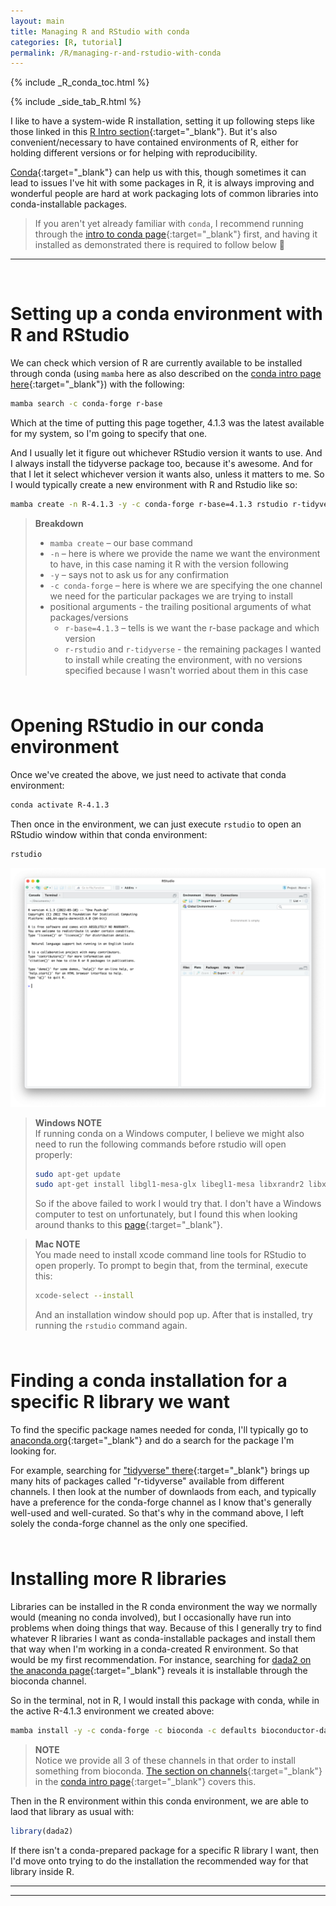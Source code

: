 ```yaml
---
layout: main
title: Managing R and RStudio with conda
categories: [R, tutorial]
permalink: /R/managing-r-and-rstudio-with-conda
---
```


{% include _R_conda_toc.html %}

{% include _side_tab_R.html %}

I like to have a system-wide R installation, setting it up following steps like those linked in this [R Intro section](/R/basics#on-your-computer){:target="_blank"}. But it's also convenient/necessary to have contained environments of R, either for holding different versions or for helping with reproducibility. 

[Conda](https://conda.io/docs/){:target="_blank"} can help us with this, though sometimes it can lead to issues I've hit with some packages in R, it is always improving and wonderful people are hard at work packaging lots of common libraries into conda-installable packages. 

> If you aren't yet already familiar with `conda`, I recommend running through the [intro to conda page](/unix/conda-intro){:target="_blank"} first, and having it installed as demonstrated there is required to follow below 🙂

---
<br>

# Setting up a conda environment with R and RStudio

We can check which version of R are currently available to be installed through conda (using `mamba` here as also described on the [conda intro page here](/unix/conda-intro#bonus-mamba--5){:target="_blank"}) with the following: 

```bash
mamba search -c conda-forge r-base
```

Which at the time of putting this page together, 4.1.3 was the latest available for my system, so I'm going to specify that one.

And I usually let it figure out whichever RStudio version it wants to use. And I always install the tidyverse package too, because it's awesome. And for that I let it select whichever version it wants also, unless it matters to me. So I would typically create a new environment with R and Rstudio like so:


```bash
mamba create -n R-4.1.3 -y -c conda-forge r-base=4.1.3 rstudio r-tidyverse
```

> **Breakdown**
> * `mamba create` – our base command
> * `-n` – here is where we provide the name we want the environment to have, in this case naming it R with the version following
> * `-y` – says not to ask us for any confirmation
> * `-c conda-forge` – here is where we are specifying the one channel we need for the particular packages we are trying to install
> * positional arguments - the trailing positional arguments of what packages/versions
>   * `r-base=4.1.3` – tells is we want the r-base package and which version
>   * `r-rstudio` and `r-tidyverse` - the remaining packages I wanted to install while creating the environment, with no versions specified because I wasn't worried about them in this case

<hr style="height:10px; visibility:hidden;" />

# Opening RStudio in our conda environment

Once we've created the above, we just need to activate that conda environment:

```bash
conda activate R-4.1.3
```

Then once in the environment, we can just execute `rstudio` to open an RStudio window within that conda environment:

```bash
rstudio
```

<center><img src="../images/conda-rstudio.png"></center>

> **Windows NOTE**  
> If running conda on a Windows computer, I believe we might also need to run the following commands before rstudio will open properly:
> ```bash
> sudo apt-get update
> sudo apt-get install libgl1-mesa-glx libegl1-mesa libxrandr2 libxrandr2 libxss1 libxcursor1 libxcomposite1 libasound2 libxi6 libxtst6
> ```
> So if the above failed to work I would try that. I don't have a Windows computer to test on unfortunately, but I found this when looking around thanks to this [page](https://nbisweden.github.io/workshop-scRNAseq/conda_instructions.html){:target="_blank"}.

> **Mac NOTE**  
> You made need to install xcode command line tools for RStudio to open properly. To prompt to begin that, from the terminal, execute this:
> ```bash
> xcode-select --install
> ```
> And an installation window should pop up. After that is installed, try running the `rstudio` command again.


<hr style="height:10px; visibility:hidden;" />

# Finding a conda installation for a specific R library we want
To find the specific package names needed for conda, I'll typically go to [anaconda.org](https://anaconda.org/){:target="_blank"} and do a search for the package I'm looking for. 

For example, searching for ["tidyverse" there](https://anaconda.org/search?q=tidyverse){:target="_blank"} brings up many hits of packages called "r-tidyverse" available from different channels. I then look at the number of downlaods from each, and typically have a preference for the conda-forge channel as I know that's generally well-used and well-curated. So that's why in the command above, I left solely the conda-forge channel as the only one specified. 

<hr style="height:10px; visibility:hidden;" />

# Installing more R libraries
Libraries can be installed in the R conda environment the way we normally would (meaning no conda involved), but I occasionally have run into problems when doing things that way. Because of this I generally try to find whatever R libraries I want as conda-installable packages and install them that way when I'm working in a conda-created R environment. So that would be my first recommendation. For instance, searching for [dada2 on the anaconda page](https://anaconda.org/search?q=dada2){:target="_blank"} reveals it is installable through the bioconda channel. 

So in the terminal, not in R, I would install this package with conda, while in the active R-4.1.3 environment we created above:

```bash
mamba install -y -c conda-forge -c bioconda -c defaults bioconductor-dada2
```

> **NOTE**  
> Notice we provide all 3 of these channels in that order to install something from bioconda. [The section on channels](/unix/conda-intro#a-note-on-channels){:target="_blank"} in the [conda intro page](/unix/conda-intro){:target="_blank"} covers this. 

Then in the R environment within this conda environment, we are able to laod that library as usual with:

```r
library(dada2)
```

If there isn't a conda-prepared package for a specific R library I want, then I'd move onto trying to do the installation the recommended way for that library inside R. 

---
---
